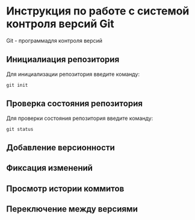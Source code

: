 # **Инструкция по работе с системой контроля версий Git**

Git - программадля контроля версий

## Инициалиация репозитория

Для инициализации репозитория введите команду:

    git init

## Проверка состояния репозитория 

Для проверки состояния репозитория введите команду:

    git status

## Добавление версионности 

## Фиксация изменений

## Просмотр истории коммитов

## Переключение между версиями
